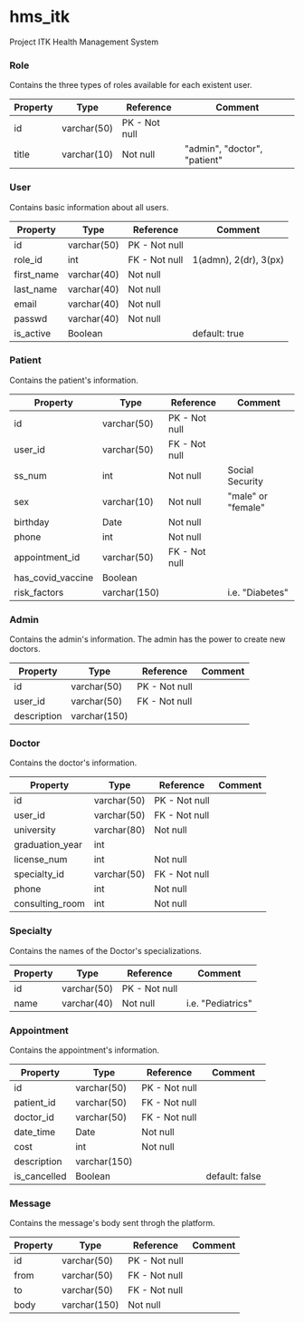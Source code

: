 # hms_itk
Project ITK Health Management System


### Role
Contains the three types of roles available for each existent user.

| Property | Type        | Reference     | Comment                      |
|----------|-------------|---------------|------------------------------|
| id       | varchar(50) | PK - Not null |                              |
| title    | varchar(10) |    Not null   | "admin", "doctor", "patient" |


### User
Contains basic information about all users.

| Property   | Type        | Reference      | Comment               |
|------------|-------------|----------------|-----------------------|
| id         | varchar(50) |  PK - Not null |                       |
| role_id    |     int     |  FK - Not null | 1(admn), 2(dr), 3(px) |
| first_name | varchar(40) |     Not null   |                       |
| last_name  | varchar(40) |     Not null   |                       |
| email      | varchar(40) |     Not null   |                       |
| passwd     | varchar(40) |     Not null   |                       |
| is_active  |   Boolean   |                |     default: true     |


### Patient
Contains the patient's information.

| Property          | Type        | Reference     | Comment            |
|-------------------|-------------|---------------|--------------------|
| id                | varchar(50) | PK - Not null |                    |
| user_id           | varchar(50) | FK - Not null |                    |
| ss_num            |     int     |    Not null   |   Social Security  |
| sex               | varchar(10) |    Not null   | "male" or "female" |
| birthday          |     Date    |    Not null   |                    |
| phone             |     int     |    Not null   |                    |
| appointment_id    | varchar(50) | FK - Not null |                    |
| has_covid_vaccine |   Boolean   |               |                    |
| risk_factors      |varchar(150) |               |    i.e. "Diabetes" |


### Admin
Contains the admin's information. The admin has the power to create new doctors.

| Property    | Type         | Reference     | Comment |
|-------------|--------------|---------------|---------|
| id          |  varchar(50) | PK - Not null |         |
| user_id     |  varchar(50) | FK - Not null |         |
| description | varchar(150) |               |         |


### Doctor 
Contains the doctor's information.

| Property          | Type        | Reference     | Comment           |
|-------------------|-------------|---------------|-------------------|
| id                | varchar(50) | PK - Not null |                   |
| user_id           | varchar(50) | FK - Not null |                   |
| university        | varchar(80) |    Not null   |                   |
| graduation_year   |     int     |               |                   |
| license_num       |     int     |    Not null   |                   |
| specialty_id      | varchar(50) | FK - Not null |                   |
| phone             |     int     |    Not null   |                   |
| consulting_room   |     int     |    Not null   |                   |


### Specialty
Contains the names of the Doctor's specializations.

| Property | Type        | Reference     | Comment           |
|----------|-------------|---------------|-------------------|
| id       | varchar(50) | PK - Not null |                   |
| name     | varchar(40) |    Not null   | i.e. "Pediatrics" |


### Appointment
Contains the appointment's information.

| Property     | Type         | Reference     | Comment        |
|--------------|--------------|---------------|----------------|
| id           |  varchar(50) | PK - Not null |                |
| patient_id   |  varchar(50) | FK - Not null |                |
| doctor_id    |  varchar(50) | FK - Not null |                |
| date_time    |     Date     |    Not null   |                |
| cost         |      int     |    Not null   |                |
| description  | varchar(150) |               |                |
| is_cancelled |    Boolean   |               | default: false |


### Message
Contains the message's body sent throgh the platform.

| Property | Type         | Reference     | Comment |
|----------|--------------|---------------|---------|
| id       |  varchar(50) | PK - Not null |         |
| from     |  varchar(50) | FK - Not null |         |
| to       |  varchar(50) | FK - Not null |         |
| body     | varchar(150) |    Not null   |         |
